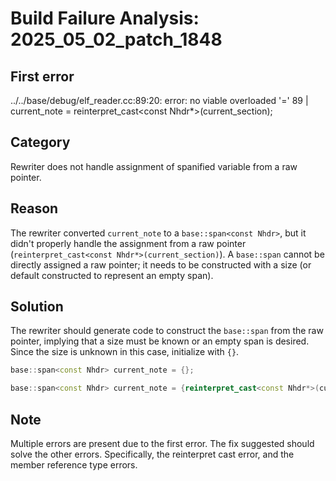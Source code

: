 # Build Failure Analysis: 2025_05_02_patch_1848

## First error

../../base/debug/elf_reader.cc:89:20: error: no viable overloaded '='
   89 |       current_note = reinterpret_cast<const Nhdr*>(current_section);

## Category
Rewriter does not handle assignment of spanified variable from a raw pointer.

## Reason
The rewriter converted `current_note` to a `base::span<const Nhdr>`, but it didn't properly handle the assignment from a raw pointer (`reinterpret_cast<const Nhdr*>(current_section)`). A `base::span` cannot be directly assigned a raw pointer; it needs to be constructed with a size (or default constructed to represent an empty span).

## Solution
The rewriter should generate code to construct the `base::span` from the raw pointer, implying that a size must be known or an empty span is desired. Since the size is unknown in this case, initialize with `{}`.

```c++
base::span<const Nhdr> current_note = {};
```
```c++
base::span<const Nhdr> current_note = {reinterpret_cast<const Nhdr*>(current_section), 1};
```

## Note
Multiple errors are present due to the first error. The fix suggested should solve the other errors. Specifically, the reinterpret cast error, and the member reference type errors.
```